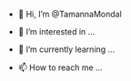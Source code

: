 - 👋 Hi, I’m @TamannaMondal
- 👀 I’m interested in ...
- 🌱 I’m currently learning ...

- 📫 How to reach me ...

<!---
TamannaMondal/TamannaMondal is a ✨ special ✨ repository because its `README.md` (this file) appears on your GitHub profile.
You can click the Preview link to take a look at your changes.
--->

